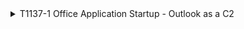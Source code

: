 <details>
<summary>T1137-1 Office Application Startup - Outlook as a C2
</summary>
<pre>$ NA </pre>
</details>
